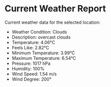 # Current Weather Report
Current weather data for the selected location:
- Weather Condition: Clouds
- Description: overcast clouds
- Temperature: 4.06°C
- Feels Like: 2.82°C
- Minimum Temperature: 3.99°C
- Maximum Temperature: 6.54°C
- Pressure: 1017 hPa
- Humidity: 100%
- Wind Speed: 1.54 m/s
- Wind Degree: 200°
